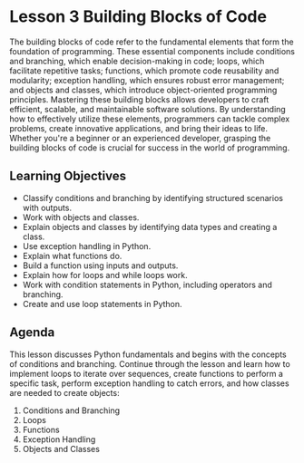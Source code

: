 # Lesson 3 Building Blocks of Code
The building blocks of code refer to the fundamental elements that form the foundation of programming. These essential components include conditions and branching, which enable decision-making in code; loops, which facilitate repetitive tasks; functions, which promote code reusability and modularity; exception handling, which ensures robust error management; and objects and classes, which introduce object-oriented programming principles. Mastering these building blocks allows developers to craft efficient, scalable, and maintainable software solutions. By understanding how to effectively utilize these elements, programmers can tackle complex problems, create innovative applications, and bring their ideas to life. Whether you're a beginner or an experienced developer, grasping the building blocks of code is crucial for success in the world of programming.

## Learning Objectives
- Classify conditions and branching by identifying structured scenarios with outputs.
- Work with objects and classes.
- Explain objects and classes by identifying data types and creating a class.
- Use exception handling in Python.
- Explain what functions do.
- Build a function using inputs and outputs.
- Explain how for loops and while loops work.
- Work with condition statements in Python, including operators and branching.
- Create and use loop statements in Python.


## Agenda
This lesson discusses Python fundamentals and begins with the concepts of conditions and branching. Continue through the lesson and learn how to implement loops to iterate over sequences, create functions to perform a specific task, perform exception handling to catch errors, and how classes are needed to create objects:

1. Conditions and Branching
2. Loops
3. Functions
4. Exception Handling
5. Objects and Classes
